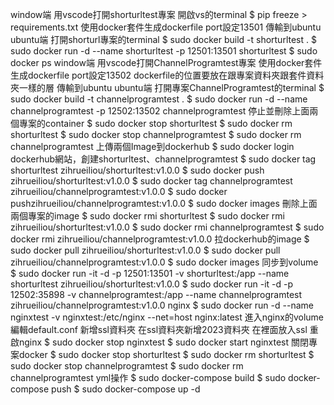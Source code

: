 window端
用vscode打開shorturltest專案
開啟vs的terminal
$ pip freeze > requirements.txt
使用docker套件生成dockerfile
port設定13501
傳輸到ubuntu
ubuntu端
打開shorturl專案的terminal
$ sudo docker build -t shorturltest .
$ sudo docker run -d --name shorturltest -p 12501:13501 shorturltest
$ sudo docker ps
window端
用vscode打開ChannelProgramtest專案
使用docker套件生成dockerfile
port設定13502
dockerfile的位置要放在跟專案資料夾跟套件資料夾一樣的層
傳輸到ubuntu
ubuntu端
打開專案ChannelProgramtest的terminal
$ sudo docker build -t channelprogramtest .
$ sudo docker run -d --name channelprogramtest -p 12502:13502 channelprogramtest
停止並刪除上面兩個專案的container
$ sudo docker stop shorturltest
$ sudo docker rm shorturltest
$ sudo docker stop channelprogramtest
$ sudo docker rm channelprogramtest
上傳兩個Image到dockerhub
$ sudo docker login
dockerhub網站，創建shorturltest、channelprogramtest
$ sudo docker tag shorturltest zihrueiliou/shorturltest:v1.0.0
$ sudo docker push zihrueiliou/shorturltest:v1.0.0
$ sudo docker tag channelprogramtest zihrueiliou/channelprogramtest:v1.0.0
$ sudo docker pushzihrueiliou/channelprogramtest:v1.0.0
$ sudo docker images
刪除上面兩個專案的image
$ sudo docker rmi shorturltest
$ sudo docker rmi zihrueiliou/shorturltest:v1.0.0
$ sudo docker rmi channelprogramtest
$ sudo docker rmi zihrueiliou/channelprogramtest:v1.0.0
拉dockerhub的image
$ sudo docker pull zihrueiliou/shorturltest:v1.0.0
$ sudo docker pull zihrueiliou/channelprogramtest:v1.0.0
$ sudo docker images
同步到volume
$ sudo docker run -it -d -p 12501:13501 -v shorturltest:/app --name shorturltest zihrueiliou/shorturltest:v1.0.0
$ sudo docker run -it -d -p 12502:35898 -v channelprogramtest:/app --name channelprogramtest zihrueiliou/channelprogramtest:v1.0.0
nginx
$ sudo docker run -d --name nginxtest -v nginxtest:/etc/nginx --net=host nginx:latest
進入nginx的volume
編輯default.conf
新增ssl資料夾
在ssl資料夾新增2023資料夾
在裡面放入ssl
重啟nginx
$ sudo docker stop nginxtest
$ sudo docker start nginxtest
關閉專案docker
$ sudo docker stop shorturltest
$ sudo docker rm shorturltest
$ sudo docker stop channelprogramtest
$ sudo docker rm channelprogramtest
yml操作
$ sudo docker-compose build
$ sudo docker-compose push
$ sudo docker-compose up -d
